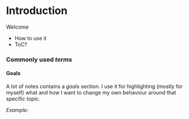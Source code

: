# Introduction

Welcome

* How to use it
* ToC?



### Commonly used _**terms**_

#### Goals

A lot of notes contains a _goals_ section. I use it for highlighting \(mostly for myself\) what and how I want to change my own behaviour around that specific topic.

_Example:_ 

